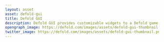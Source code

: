 ```yaml
---
layout: asset
asset: defold-gui
title: Defold GUI
description: Defold GUI provides customizable widgets to a Defold game engine project.
opengraph_image: https://defold.com/images/assets/defold-gui-thumbnail.png
twitter_image: https://defold.com/images/assets/defold-gui-thumbnail.png
---
```

